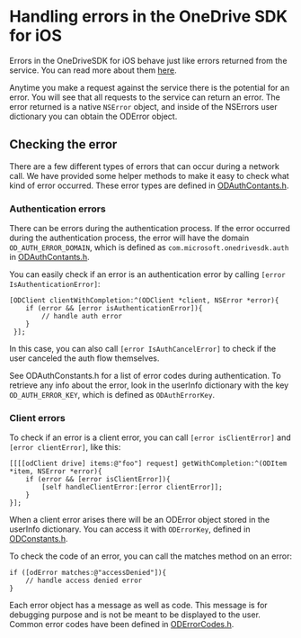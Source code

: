 # Handling errors in the OneDrive SDK for iOS
Errors in the OneDriveSDK for iOS behave just like errors returned from the service. You can read more about them [here](https://github.com/OneDrive/onedrive-api-docs/blob/master/misc/errors.md).

Anytime you make a request against the service there is the potential for an error. You will see that all requests to the service can return an error. The error returned is a native `NSError` object, and inside of the NSErrors user dictionary you can obtain the ODError object.

## Checking the error
There are a few different types of errors that can occur during a network call. We have provided some helper methods to make it easy to check what kind of error occurred. These error types are defined in [ODAuthContants.h](../OneDriveSDK/Common/ODAuthConstants.h).

### Authentication errors

There can be errors during the authentication process. If the error occurred during the authentication process, the error will have the domain `OD_AUTH_ERROR_DOMAIN`, which is defined as `com.microsoft.onedrivesdk.auth` in [ODAuthContants.h](../OneDriveSDK/Common/ODAuthConstants.h).

You can easily check if an error is an authentication error by calling `[error IsAuthenticationError]`:

```objc
[ODClient clientWithCompletion:^(ODClient *client, NSError *error){
    if (error && [error isAuthenticationError]){
        // handle auth error
    }
 }];
```

In this case, you can also call `[error IsAuthCancelError]` to check if the user canceled the auth flow themselves.

See ODAuthConstants.h for a list of error codes during authentication. To retrieve any info about the error, look in the userInfo dictionary with the key `OD_AUTH_ERROR_KEY`, which is defined as `ODAuthErrorKey`.

### Client errors

To check if an error is a client error, you can call `[error isClientError]` and  `[error clientError]`, like this:

```objc
[[[[odClient drive] items:@"foo"] request] getWithCompletion:^(ODItem *item, NSError *error){
    if (error && [error isClientError]){
        [self handleClientError:[error clientError]];
    }
}];
```

When a client error arises there will be an ODError object stored in the userInfo dictionary. You can access it with `ODErrorKey`, defined in  [ODConstants.h](../OneDriveSDK/OneDriveCoreSDK/Core/ODConstants.h).

To check the code of an error, you can call the matches method on an error:

```objc
if ([odError matches:@"accessDenied"]){
    // handle access denied error
}
```

Each error object has a message as well as code. This message is for debugging purpose and is not be meant to be displayed to the user. Common error codes have been defined in [ODErrorCodes.h](../OneDriveSDK/OneDriveCoreSDK/Errors/ODErrorCodes.h).


